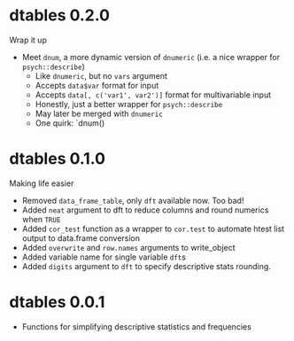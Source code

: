 # dtables 0.2.0

Wrap it up

* Meet `dnum`, a more dynamic version of `dnumeric` (i.e. a nice wrapper for `psych::describe`)
    + Like `dnumeric`, but no `vars` argument
    + Accepts `data$var` format for input
    + Accepts `data[, c('var1', var2')]` format for multivariable input
    + Honestly, just a better wrapper for `psych::describe`
    + May later be merged with `dnumeric`
    + One quirk: `dnum()
    
# dtables 0.1.0

Making life easier

* Removed `data_frame_table`, only `dft` available now. Too bad!
* Added `neat` argument to dft to reduce columns and round numerics when `TRUE`
* Added `cor_test` function as a wrapper to `cor.test` to automate htest list output to data.frame conversion
* Added `overwrite` and `row.names` arguments to write_object
* Added variable name for single variable `dft`s
* Added `digits` argument to `dft` to specify descriptive stats rounding.

# dtables 0.0.1 

* Functions for simplifying descriptive statistics and frequencies
